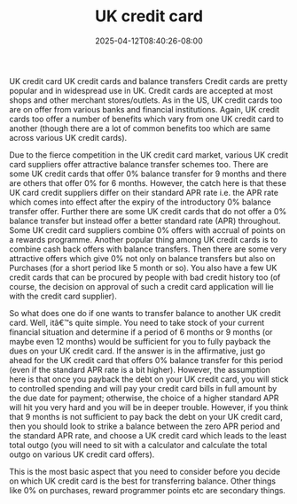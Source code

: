 ﻿---
title: "UK credit card"
date: 2025-04-12T08:40:26-08:00
description: "Credit_Cards Tips for Web Success"
featured_image: "/images/Credit_Cards.jpg"
tags: ["Credit Cards"]
---

UK credit card 
UK credit cards and balance transfers
Credit cards are pretty popular and in widespread use in UK. Credit cards are accepted at most shops and other merchant stores/outlets. As in the US, UK credit cards too are on offer from various banks and financial institutions. Again, UK credit cards too offer a number of benefits which vary from one UK credit card to another (though there are a lot of common benefits too which are same across various UK credit cards).  

Due to the fierce competition in the UK credit card market, various UK credit card suppliers offer attractive balance transfer schemes too. There are some UK credit cards that offer 0% balance transfer for 9 months and there are others that offer 0% for 6 months. However, the catch here is that these UK card credit suppliers differ on their standard APR rate i.e. the APR rate which comes into effect after the expiry of the introductory 0% balance transfer offer. Further there are some UK credit cards that do not offer a 0% balance transfer but instead offer a better standard rate (APR) throughout. Some UK credit card suppliers combine 0% offers with accrual of points on a rewards programme. Another popular thing among UK credit cards is to combine cash back offers with balance transfers. Then there are some very attractive offers which give 0% not only on balance transfers but also on Purchases (for a short period like 5 month or so). You also have a few UK credit cards that can be procured by people with bad credit history too (of course, the decision on approval of such a credit card application will lie with the credit card supplier).

So what does one do if one wants to transfer balance to another UK credit card. Well, itâ€™s quite simple. You need to take stock of your current financial situation and determine if a period of 6 months or 9 months (or maybe even 12 months) would be sufficient for you to fully payback the dues on your UK credit card. If the answer is in the affirmative, just go ahead for the UK credit card that offers 0% balance transfer for this period (even if the standard APR rate is a bit higher). However, the assumption here is that once you payback the debt on your UK credit card, you will stick to controlled spending and will pay your credit card bills in full amount by the due date for payment; otherwise, the choice of a higher standard APR will hit you very hard and you will be in deeper trouble. However, if you think that 9 months is not sufficient to pay back the debt on your UK credit card, then you should look to strike a balance between the zero APR period and the standard APR rate, and choose a UK credit card which leads to the least total outgo (you will need to sit with a calculator and calculate the total outgo on various UK credit card offers). 

This is the most basic aspect that you need to consider before you decide on which UK credit card is the best for transferring balance. Other things like 0% on purchases, reward programmer points etc are secondary things.

